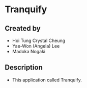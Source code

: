 # Tranquify

## Created by
- Hoi Tung Crystal Cheung
- Yae-Won (Angela) Lee
- Madoka Nogaki

## Description
- This application called Tranquify.